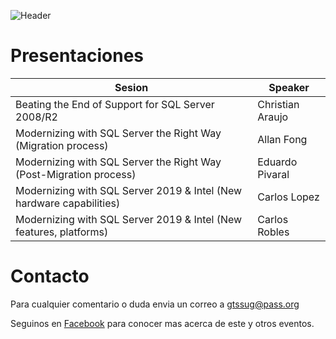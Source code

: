 ![Header](images/header.jpg)

# Presentaciones


Sesion | Speaker
--- | --- 
Beating the End of Support for SQL Server 2008/R2 | Christian Araujo
Modernizing with SQL Server the Right Way (Migration process) | Allan Fong
Modernizing with SQL Server the Right Way (Post-Migration process) | Eduardo Pivaral
Modernizing with SQL Server 2019 & Intel (New hardware capabilities) | Carlos Lopez
Modernizing with SQL Server 2019 & Intel (New features, platforms) | Carlos Robles

# Contacto
Para cualquier comentario o duda envia un correo a gtssug@pass.org

Seguinos en [Facebook](https://www.facebook.com/groups/gtssug/) para conocer mas acerca de este y otros eventos.
